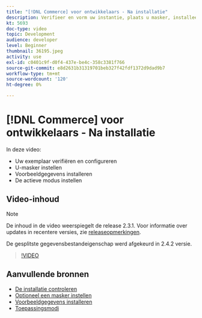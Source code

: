 ```yaml
---
title: "[!DNL Commerce] voor ontwikkelaars - Na installatie"
description: Verifieer en vorm uw instantie, plaats u masker, installeer steekproefgegevens, plaats juiste lopende wijze
kt: 5693
doc-type: video
topic: Development
audience: developer
level: Beginner
thumbnail: 36195.jpeg
activity: use
exl-id: c0401c9f-d0f4-437e-be4c-358c3381f766
source-git-commit: e8d2631b31319701beb327f42fdf1372d9dad9b7
workflow-type: tm+mt
source-wordcount: '120'
ht-degree: 0%

---
```


# [!DNL Commerce] voor ontwikkelaars - Na installatie

In deze video:

- Uw exemplaar verifiëren en configureren
- U-masker instellen
- Voorbeeldgegevens installeren
- De actieve modus instellen

## Video-inhoud

>[!NOTE]
>
>De inhoud in de video weerspiegelt de release 2.3.1. Voor informatie over updates in recentere versies, zie [releaseopmerkingen](https://experienceleague.adobe.com/docs/commerce-operations/release/notes/overview.html).
>
>De gesplitste gegevensbestandeigenschap werd afgekeurd in 2.4.2 versie.

>[!VIDEO](https://video.tv.adobe.com/v/36195?quality=12&learn=on)

## Aanvullende bronnen

- [De installatie controleren](https://experienceleague.adobe.com/docs/commerce-operations/installation-guide/next-steps/verify.html)
- [Optioneel een masker instellen](https://experienceleague.adobe.com/docs/commerce-operations/installation-guide/next-steps/set-umask.html)
- [Voorbeeldgegevens installeren](https://experienceleague.adobe.com/docs/commerce-operations/installation-guide/next-steps/sample-data/overview.html)
- [Toepassingsmodi](https://experienceleague.adobe.com/docs/commerce-operations/configuration-guide/setup/application-modes.html)
